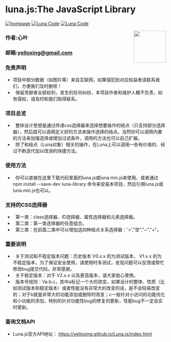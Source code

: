 # luna.js:The JavaScript Library

[![hompage](https://github.com/yelloxing/Luna.js/blob/master/SVG/github.svg)](https://github.com/yelloxing)
[![Luna Code](https://github.com/yelloxing/Luna.js/blob/master/SVG/luna.svg)](https://github.com/yelloxing/Luna.js)
[![Luna Code](https://github.com/yelloxing/Luna.js/blob/master/SVG/license.svg)](https://github.com/yelloxing/Luna.js/blob/master/LICENSE)

<img align="right" height="100" src="https://github.com/yelloxing/Luna.js/blob/master/luna.png">

### 作者:心叶
### 邮箱:yelloxing@gmail.com

### 免责声明
*   项目中部分数据（如图片等）来自互联网，如果侵犯到对应权益者请联系我们，方便我们及时删除！
*   保留贡献者全部权利，发生的任何纠纷，本项目作者和维护人概不负责，如有侵权，请及时和我们取得联系。

### 项目总览
*   整体设计思想是通过传递css选择器来选择想要操作的结点（只支持部分选择器），然后就可以调用定义好的方法来操作选择的结点。当然你可以调用内置的方法来加强选择或增加过滤条件，调用的方法也可以自己扩展。
*   除了和结点（Luna对象）相关的操作，在Luna上可以调用一些有价值的、经过不断迭代加以改进的快捷方法。

### 使用方法
*   你可以直接在这里下载代码里面的luna.js或luna.min.js来使用，或者通过npm install --save-dev luna-library 命令来安装本项目，然后引用luna.js或luna.min.js也可以。

### 支持的CSS选择器
*   第一类：class选择器、ID选择器、属性选择器和元素选择器。
*   第二类：第一类选择器的任意组合。
*   第三类：在前面二类中可以增加这四种结点关系选择器：'>',"空","~","+"。

### 重要说明
*   关于测试和不稳定版本问题：历史版本 V0.x.x 的为测试版本， V1.x.x 的为不稳定版本，为了保证安全使用，请使用时多测试，发现问题可以反馈或帮忙修改bug提交代码，非常感谢。
*   关于稳定版本：对于 V2.x.x 以及更高版本，请大家放心使用。
*   版本号规则：Va.b.c，其中a标记一个大的改变，如果设计的整体、性质（比如测试版本和稳定版本）或者性能没有非常大的改变的话，是不会轻易改变的；对于b就是非常大的功能添加或删除时改变；c一般针对小访问的功能优化和小功能的添加，特别的针对功能性bug的修复的更新，性能bug不一定会实时更新。

### 查询文档API
*   Luna.js官方API地址： https://yelloxing.github.io/Luna.js/index.html 
